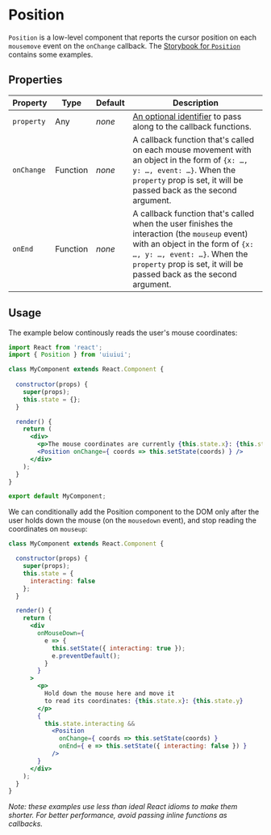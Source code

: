 # Position

`Position` is a low-level component that reports the cursor position on each `mousemove` event on the `onChange` callback. The [Storybook for `Position`][storybook] contains some examples.

## Properties

Property | Type | Default | Description
-------- | ---- | ------- | -----------
`property` | Any | _none_ | [An optional identifier][property] to pass along to the callback functions.
`onChange` | Function | _none_ | A callback function that's called on each mouse movement with an object in the form of `{x: …, y: …, event: …}`. When the `property` prop is set, it will be passed back as the second argument.
`onEnd` | Function | _none_ | A callback function that's called when the user finishes the interaction (the `mouseup` event) with an object in the form of `{x: …, y: …, event: …}`. When the `property` prop is set, it will be passed back as the second argument.

## Usage

The example below continously reads the user's mouse coordinates:

```jsx
import React from 'react';
import { Position } from 'uiuiui';

class MyComponent extends React.Component {
      
  constructor(props) {
    super(props);
    this.state = {};
  }

  render() {
    return (
      <div>
        <p>The mouse coordinates are currently {this.state.x}: {this.state.y}</p>
        <Position onChange={ coords => this.setState(coords) } />
      </div>
    );
  }
}

export default MyComponent;
```

We can conditionally add the Position component to the DOM only after the user holds down the mouse (on the `mousedown` event), and stop reading the coordinates on `mouseup`:

```jsx
class MyComponent extends React.Component {

  constructor(props) {
    super(props);
    this.state = {
      interacting: false
    };
  }

  render() {
    return (
      <div 
        onMouseDown={ 
          e => { 
            this.setState({ interacting: true }); 
            e.preventDefault();
          } 
        }
      >
        <p>
          Hold down the mouse here and move it 
          to read its coordinates: {this.state.x}: {this.state.y}
        </p>
        { 
          this.state.interacting && 
            <Position 
              onChange={ coords => this.setState(coords) } 
              onEnd={ e => this.setState({ interacting: false }) }
            /> 
        }
      </div>
    );
  }
}
```

_Note: these examples use less than ideal React idioms to make them shorter. For better performance, avoid passing inline functions as callbacks._

[storybook]: https://danburzo.github.io/uiuiui/storybook-static/?selectedKind=Position
[property]: https://github.com/danburzo/react-recipes/blob/master/recipes/property-pattern.md